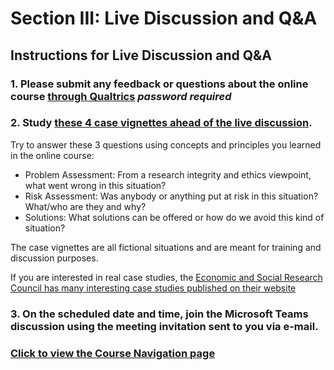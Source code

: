 # Section III: Live Discussion and Q&A

## Instructions for Live Discussion and Q&A

### 1. Please submit any feedback or questions about the online course [through Qualtrics](https://oxfordeducation.eu.qualtrics.com/jfe/form/SV_0qttClYl3rULzXT) _password required_

### 2. Study [these 4 case vignettes ahead of the live discussion](casevignettes.pdf). 

Try to answer these 3 questions using concepts and principles you learned in the online course:
* Problem Assessment: From a research integrity and ethics viewpoint, what went wrong in this situation?
* Risk Assessment: Was anybody or anything put at risk in this situation? What/who are they and why?
* Solutions: What solutions can be offered or how do we avoid this kind of situation?

The case vignettes are all fictional situations and are meant for training and discussion purposes.

If you are interested in real case studies, the [Economic and Social Research Council has many interesting case studies published on their website](https://esrc.ukri.org/funding/guidance-for-applicants/research-ethics/ethics-case-studies/)

### 3. On the scheduled date and time, join the Microsoft Teams discussion using the meeting invitation sent to you via e-mail.

### [Click to view the Course Navigation page](toc.md)

